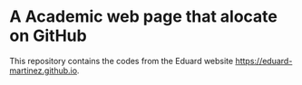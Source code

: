 # A Academic web page that alocate on GitHub

This repository contains the codes from the Eduard website https://eduard-martinez.github.io.